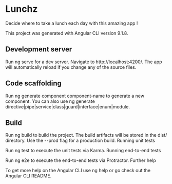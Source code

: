 # Lunchz

Decide where to take a lunch each day with this amazing app !

This project was generated with Angular CLI version 9.1.8.

## Development server

Run ng serve for a dev server. Navigate to http://localhost:4200/. The app will automatically reload if you change any of the source files.


## Code scaffolding

Run ng generate component component-name to generate a new component. You can also use ng generate directive|pipe|service|class|guard|interface|enum|module.


## Build

Run ng build to build the project. The build artifacts will be stored in the dist/ directory. Use the --prod flag for a production build.
Running unit tests

Run ng test to execute the unit tests via Karma.
Running end-to-end tests

Run ng e2e to execute the end-to-end tests via Protractor.
Further help

To get more help on the Angular CLI use ng help or go check out the Angular CLI README.
